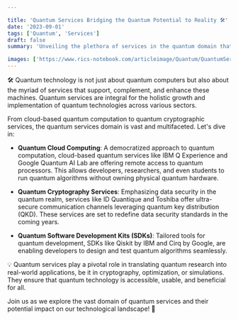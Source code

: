 ```yaml
---

title: 'Quantum Services Bridging the Quantum Potential to Reality 🛠️'
date: '2023-09-01'
tags: ['Quantum', 'Services']
draft: false
summary: 'Unveiling the plethora of services in the quantum domain that are making quantum tech accessible and impactful!'

images: ['https://www.rics-notebook.com/articleimage/Quantum/QuantumServices.webp']
---
```


🛠️ Quantum technology is not just about quantum computers but also about the myriad of services that support, complement, and enhance these machines. Quantum services are integral for the holistic growth and implementation of quantum technologies across various sectors.

From cloud-based quantum computation to quantum cryptographic services, the quantum services domain is vast and multifaceted. Let's dive in:

- **Quantum Cloud Computing**: A democratized approach to quantum computation, cloud-based quantum services like IBM Q Experience and Google Quantum AI Lab are offering remote access to quantum processors. This allows developers, researchers, and even students to run quantum algorithms without owning physical quantum hardware.

- **Quantum Cryptography Services**: Emphasizing data security in the quantum realm, services like ID Quantique and Toshiba offer ultra-secure communication channels leveraging quantum key distribution (QKD). These services are set to redefine data security standards in the coming years.

- **Quantum Software Development Kits (SDKs)**: Tailored tools for quantum development, SDKs like Qiskit by IBM and Cirq by Google, are enabling developers to design and test quantum algorithms seamlessly.

💡 Quantum services play a pivotal role in translating quantum research into real-world applications, be it in cryptography, optimization, or simulations. They ensure that quantum technology is accessible, usable, and beneficial for all.

Join us as we explore the vast domain of quantum services and their potential impact on our technological landscape! 🌌
